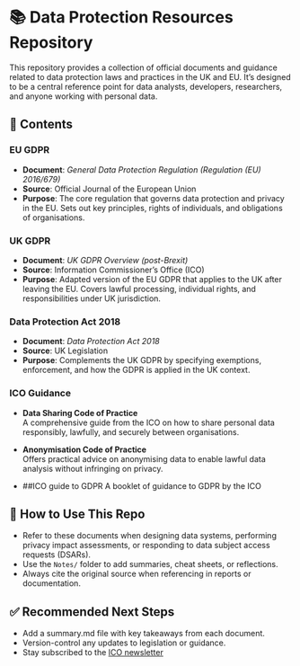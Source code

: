 # 📚 Data Protection Resources Repository

This repository provides a collection of official documents and guidance related to data protection laws and practices in the UK and EU. It’s designed to be a central reference point for data analysts, developers, researchers, and anyone working with personal data.

## 📂 Contents

### EU GDPR
- **Document**: _General Data Protection Regulation (Regulation (EU) 2016/679)_
- **Source**: Official Journal of the European Union
- **Purpose**: The core regulation that governs data protection and privacy in the EU. Sets out key principles, rights of individuals, and obligations of organisations.

### UK GDPR
- **Document**: _UK GDPR Overview (post-Brexit)_
- **Source**: Information Commissioner’s Office (ICO)
- **Purpose**: Adapted version of the EU GDPR that applies to the UK after leaving the EU. Covers lawful processing, individual rights, and responsibilities under UK jurisdiction.

### Data Protection Act 2018
- **Document**: _Data Protection Act 2018_
- **Source**: UK Legislation
- **Purpose**: Complements the UK GDPR by specifying exemptions, enforcement, and how the GDPR is applied in the UK context.

### ICO Guidance
- **Data Sharing Code of Practice**  
  A comprehensive guide from the ICO on how to share personal data responsibly, lawfully, and securely between organisations.
  
- **Anonymisation Code of Practice**  
  Offers practical advice on anonymising data to enable lawful data analysis without infringing on privacy.

- ##ICO guide to GDPR
  A booklet of guidance to GDPR by the ICO

## 🧠 How to Use This Repo

- Refer to these documents when designing data systems, performing privacy impact assessments, or responding to data subject access requests (DSARs).
- Use the `Notes/` folder to add summaries, cheat sheets, or reflections.
- Always cite the original source when referencing in reports or documentation.

## ✅ Recommended Next Steps

- Add a summary.md file with key takeaways from each document.
- Version-control any updates to legislation or guidance.
- Stay subscribed to the [ICO newsletter](https)
